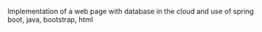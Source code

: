 Implementation of a web page with database in the cloud and use of spring boot, java, bootstrap, html